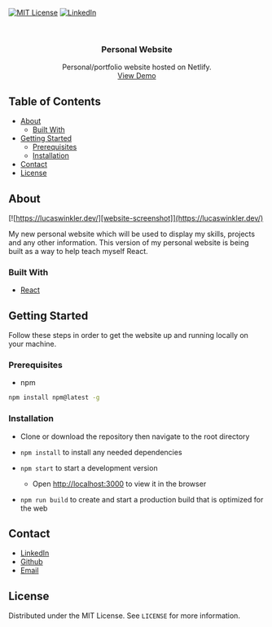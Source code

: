 [![MIT License][license-shield]][license-url]
[![LinkedIn][linkedin-shield]][linkedin-url]

<br />
<p align="center">
  <h3 align="center">Personal Website</h3>

  <p align="center">
    Personal/portfolio website hosted on Netlify.
    <br />
    <a href="https://lucaswinkler.dev">View Demo</a>
  </p>
</p>

## Table of Contents

- [About](#about)
  - [Built With](#built-with)
- [Getting Started](#getting-started)
  - [Prerequisites](#prerequisites)
  - [Installation](#installation)
- [Contact](#contact)
- [License](#license)

## About

[![https://lucaswinkler.dev/][website-screenshot]](https://lucaswinkler.dev/)

My new personal website which will be used to display my skills, projects and any other information. This version of my personal website is being built as a way to help teach myself React.

### Built With

- [React](https://reactjs.org/)

## Getting Started

Follow these steps in order to get the website up and running locally on your machine.

### Prerequisites

- npm

```sh
npm install npm@latest -g
```

### Installation

- Clone or download the repository then navigate to the root directory

- `npm install` to install any needed dependencies

- `npm start` to start a development version

  - Open [http://localhost:3000](http://localhost:3000) to view it in the browser

- `npm run build` to create and start a production build that is optimized for the web

## Contact

- [LinkedIn](https://linkedin.com/in/lucas-winkler)
- [Github](https://github.com/lucaswinkler)
- [Email](mailto:lucasj.winkler1999@gmail.com)

## License

Distributed under the MIT License. See `LICENSE` for more information.

[license-shield]: https://img.shields.io/badge/license-MIT-blue.svg?style=flat-square
[license-url]: https://choosealicense.com/licenses/mit
[linkedin-shield]: https://img.shields.io/badge/-LinkedIn-black.svg?style=flat-square&logo=linkedin&colorB=555
[linkedin-url]: https://www.linkedin.com/in/lucas-winkler/
[website-screenshot]: https://via.placeholder.com/800x640.png?Text=Placeholder+Image
